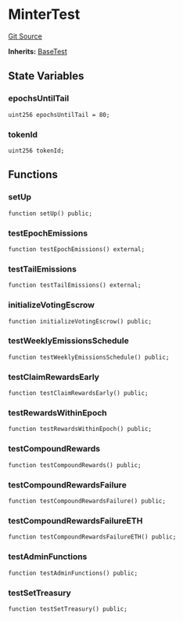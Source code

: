 # MinterTest
[Git Source](https://github.com/alchemix-finance/alchemix-v2-dao/blob/ede6fa522daa0fff2c20e5420d5e76d74abb70c3/src/test/Minter.t.sol)

**Inherits:**
[BaseTest](/src/test/BaseTest.sol/contract.BaseTest.md)


## State Variables
### epochsUntilTail

```solidity
uint256 epochsUntilTail = 80;
```


### tokenId

```solidity
uint256 tokenId;
```


## Functions
### setUp


```solidity
function setUp() public;
```

### testEpochEmissions


```solidity
function testEpochEmissions() external;
```

### testTailEmissions


```solidity
function testTailEmissions() external;
```

### initializeVotingEscrow


```solidity
function initializeVotingEscrow() public;
```

### testWeeklyEmissionsSchedule


```solidity
function testWeeklyEmissionsSchedule() public;
```

### testClaimRewardsEarly


```solidity
function testClaimRewardsEarly() public;
```

### testRewardsWithinEpoch


```solidity
function testRewardsWithinEpoch() public;
```

### testCompoundRewards


```solidity
function testCompoundRewards() public;
```

### testCompoundRewardsFailure


```solidity
function testCompoundRewardsFailure() public;
```

### testCompoundRewardsFailureETH


```solidity
function testCompoundRewardsFailureETH() public;
```

### testAdminFunctions


```solidity
function testAdminFunctions() public;
```

### testSetTreasury


```solidity
function testSetTreasury() public;
```


